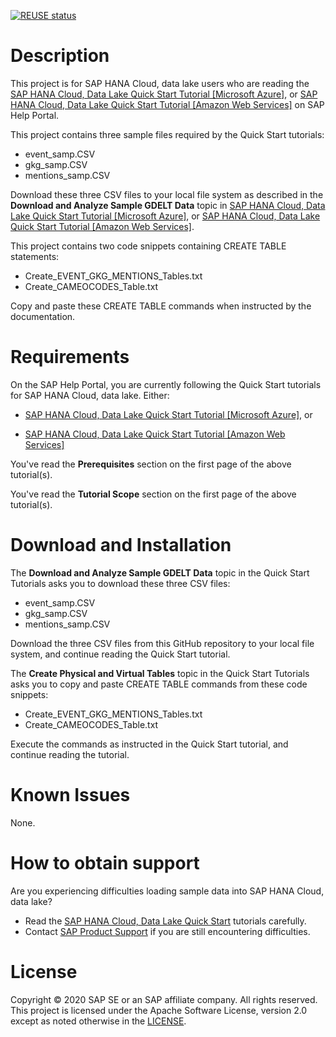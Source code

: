 [![REUSE status](https://api.reuse.software/badge/github.com/SAP-samples/hana-cloud-relational-data-lake-onboarding)](https://api.reuse.software/info/github.com/SAP-samples/hana-cloud-relational-data-lake-onboarding)

# Description

This project is for SAP HANA Cloud, data lake users who are reading the [SAP HANA Cloud, Data Lake Quick Start Tutorial [Microsoft Azure]](https://help.sap.com/viewer/80694cc56cd047f9b92cb4a7b7171bc2/latest/en-US), or [SAP HANA Cloud, Data Lake Quick Start Tutorial [Amazon Web Services]](https://help.sap.com/viewer/091bc50a962a4d4ba03b4bf2b8301ff5/latest/en-US) on SAP Help Portal.

This project contains three sample files required by the Quick Start tutorials:

- event_samp.CSV
- gkg_samp.CSV
- mentions_samp.CSV   

Download these three CSV files to your local file system as described in the **Download and Analyze Sample GDELT Data** topic in [SAP HANA Cloud, Data Lake Quick Start Tutorial [Microsoft Azure]](https://help.sap.com/viewer/80694cc56cd047f9b92cb4a7b7171bc2/latest/en-US), or [SAP HANA Cloud, Data Lake Quick Start Tutorial [Amazon Web Services]](https://help.sap.com/viewer/091bc50a962a4d4ba03b4bf2b8301ff5/latest/en-US).

This project contains two code snippets containing CREATE TABLE statements:

- Create_EVENT_GKG_MENTIONS_Tables.txt
- Create_CAMEOCODES_Table.txt

Copy and paste these CREATE TABLE commands when instructed by the documentation.

# Requirements

On the SAP Help Portal, you are currently following the Quick Start tutorials for SAP HANA Cloud, data lake. Either:

- [SAP HANA Cloud, Data Lake Quick Start Tutorial [Microsoft Azure]](https://help.sap.com/viewer/80694cc56cd047f9b92cb4a7b7171bc2/latest/en-US), or

- [SAP HANA Cloud, Data Lake Quick Start Tutorial [Amazon Web Services]](https://help.sap.com/viewer/091bc50a962a4d4ba03b4bf2b8301ff5/latest/en-US)

You've read the **Prerequisites** section on the first page of the above tutorial(s).

You've read the **Tutorial Scope** section on the first page of the above tutorial(s).

# Download and Installation

The **Download and Analyze Sample GDELT Data** topic in the Quick Start Tutorials asks you to download these three CSV files:

- event_samp.CSV
- gkg_samp.CSV
- mentions_samp.CSV

Download the three CSV files from this GitHub repository to your local file system, and continue reading the Quick Start tutorial.

The **Create Physical and Virtual Tables** topic in the Quick Start Tutorials asks you to copy and paste CREATE TABLE commands from these code snippets:

- Create_EVENT_GKG_MENTIONS_Tables.txt
- Create_CAMEOCODES_Table.txt

Execute the commands as instructed in the Quick Start tutorial, and continue reading the tutorial.

# Known Issues
None.

# How to obtain support
Are you experiencing difficulties loading sample data into SAP HANA Cloud, data lake?
- Read the [SAP HANA Cloud, Data Lake Quick Start](https://help.sap.com/viewer/product/DRAFT/SAP_HANA_DATA_LAKE/) tutorials carefully.
- Contact [SAP Product Support](https://support.sap.com/en/my-support/product-support.html) if you are still encountering difficulties.

# License
Copyright © 2020 SAP SE or an SAP affiliate company. All rights reserved. This project is licensed under the Apache Software License, version 2.0 except as noted otherwise in the  [LICENSE](LICENSES/Apache-2.0.txt).

